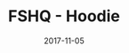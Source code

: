 ---
setID: 1
path: /product/fshq-hoodie-1
date: 2017-11-05
title: FSHQ - Hoodie
description: Sometimes coding requires working in cold environments. It's often hard to find objects which will help combat that pesky chill. Sure, you could wear fingerless gloves or a sweatervest, but why settle for garments that make you look like you can't afford fingers or sleeves. If only someone would create a body covering with a "hood" type of device to cover your head.
price: '400.25'
image1024: https://psdwizard.github.io/gatsby-paymongo-demo-store/assets/FSHQ-Hoodie-1024.png
image150: https://psdwizard.github.io/gatsby-paymongo-demo-store/assets/FSHQ-Hoodie-150.png
image300: https://psdwizard.github.io/gatsby-paymongo-demo-store/assets/FSHQ-Hoodie-300.png
altText: product image
weight: '200 g'
dimensions: ''
materials: ''
OtherInfo: Lorem ipsum dolor sit amet, consectetur adipiscing elit. Curabitur 
---